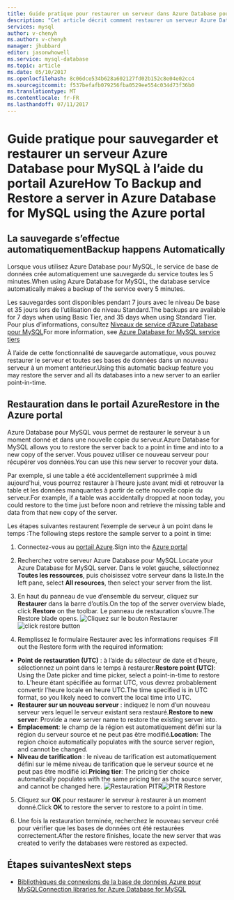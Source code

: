 ```yaml
---
title: Guide pratique pour restaurer un serveur dans Azure Database pour MySQL | Microsoft Docs
description: "Cet article décrit comment restaurer un serveur Azure Database pour MySQL à l’aide du portail."
services: mysql
author: v-chenyh
ms.author: v-chenyh
manager: jhubbard
editor: jasonwhowell
ms.service: mysql-database
ms.topic: article
ms.date: 05/10/2017
ms.openlocfilehash: 8c06dce534b628a602127fd02b152c8e04e02cc4
ms.sourcegitcommit: f537befafb079256fba0529ee554c034d73f36b0
ms.translationtype: MT
ms.contentlocale: fr-FR
ms.lasthandoff: 07/11/2017
---
```

# <a name="how-to-backup-and-restore-a-server-in-azure-database-for-mysql-using-the-azure-portal"></a><span data-ttu-id="d20c7-103">Guide pratique pour sauvegarder et restaurer un serveur Azure Database pour MySQL à l’aide du portail Azure</span><span class="sxs-lookup"><span data-stu-id="d20c7-103">How To Backup and Restore a server in Azure Database for MySQL using the Azure portal</span></span>

## <a name="backup-happens-automatically"></a><span data-ttu-id="d20c7-104">La sauvegarde s’effectue automatiquement</span><span class="sxs-lookup"><span data-stu-id="d20c7-104">Backup happens Automatically</span></span>
<span data-ttu-id="d20c7-105">Lorsque vous utilisez Azure Database pour MySQL, le service de base de données crée automatiquement une sauvegarde du service toutes les 5 minutes.</span><span class="sxs-lookup"><span data-stu-id="d20c7-105">When using Azure Database for MySQL, the database service automatically makes a backup of the service every 5 minutes.</span></span> 

<span data-ttu-id="d20c7-106">Les sauvegardes sont disponibles pendant 7 jours avec le niveau De base et 35 jours lors de l’utilisation de niveau Standard.</span><span class="sxs-lookup"><span data-stu-id="d20c7-106">The backups are available for 7 days when using Basic Tier, and 35 days when using Standard Tier.</span></span> <span data-ttu-id="d20c7-107">Pour plus d’informations, consultez [Niveaux de service d’Azure Database pour MySQL](concepts-service-tiers.md)</span><span class="sxs-lookup"><span data-stu-id="d20c7-107">For more information, see [Azure Database for MySQL service tiers](concepts-service-tiers.md)</span></span>

<span data-ttu-id="d20c7-108">À l’aide de cette fonctionnalité de sauvegarde automatique, vous pouvez restaurer le serveur et toutes ses bases de données dans un nouveau serveur à un moment antérieur.</span><span class="sxs-lookup"><span data-stu-id="d20c7-108">Using this automatic backup feature you may restore the server and all its databases into a new server to an earlier point-in-time.</span></span>

## <a name="restore-in-the-azure-portal"></a><span data-ttu-id="d20c7-109">Restauration dans le portail Azure</span><span class="sxs-lookup"><span data-stu-id="d20c7-109">Restore in the Azure portal</span></span>
<span data-ttu-id="d20c7-110">Azure Database pour MySQL vous permet de restaurer le serveur à un moment donné et dans une nouvelle copie du serveur.</span><span class="sxs-lookup"><span data-stu-id="d20c7-110">Azure Database for MySQL allows you to restore the server back to a point in time and into to a new copy of the server.</span></span> <span data-ttu-id="d20c7-111">Vous pouvez utiliser ce nouveau serveur pour récupérer vos données.</span><span class="sxs-lookup"><span data-stu-id="d20c7-111">You can use this new server to recover your data.</span></span> 

<span data-ttu-id="d20c7-112">Par exemple, si une table a été accidentellement supprimée à midi aujourd'hui, vous pourrez restaurer à l’heure juste avant midi et retrouver la table et les données manquantes à partir de cette nouvelle copie du serveur.</span><span class="sxs-lookup"><span data-stu-id="d20c7-112">For example, if a table was accidentally dropped at noon today, you could restore to the time just before noon and retrieve the missing table and data from that new copy of the server.</span></span>

<span data-ttu-id="d20c7-113">Les étapes suivantes restaurent l’exemple de serveur à un point dans le temps :</span><span class="sxs-lookup"><span data-stu-id="d20c7-113">The following steps restore the sample server to a point in time:</span></span>

1. <span data-ttu-id="d20c7-114">Connectez-vous au [portail Azure](https://portal.azure.com/).</span><span class="sxs-lookup"><span data-stu-id="d20c7-114">Sign into the [Azure portal](https://portal.azure.com/)</span></span>

2. <span data-ttu-id="d20c7-115">Recherchez votre serveur Azure Database pour MySQL.</span><span class="sxs-lookup"><span data-stu-id="d20c7-115">Locate your Azure Database for MySQL server.</span></span> <span data-ttu-id="d20c7-116">Dans le volet gauche, sélectionnez **Toutes les ressources**, puis choisissez votre serveur dans la liste.</span><span class="sxs-lookup"><span data-stu-id="d20c7-116">In the left pane, select **All resources**, then select your server from the list.</span></span>

3.  <span data-ttu-id="d20c7-117">En haut du panneau de vue d’ensemble du serveur, cliquez sur **Restaurer** dans la barre d’outils.</span><span class="sxs-lookup"><span data-stu-id="d20c7-117">On the top of the server overview blade, click **Restore** on the toolbar.</span></span> <span data-ttu-id="d20c7-118">Le panneau de restauration s’ouvre.</span><span class="sxs-lookup"><span data-stu-id="d20c7-118">The Restore blade opens.</span></span>
<span data-ttu-id="d20c7-119">![Cliquez sur le bouton Restaurer](./media/howto-restore-server-portal/click-restore-button.png)</span><span class="sxs-lookup"><span data-stu-id="d20c7-119">![click restore button](./media/howto-restore-server-portal/click-restore-button.png)</span></span>

4. <span data-ttu-id="d20c7-120">Remplissez le formulaire Restaurer avec les informations requises :</span><span class="sxs-lookup"><span data-stu-id="d20c7-120">Fill out the Restore form with the required information:</span></span>

- <span data-ttu-id="d20c7-121">**Point de restauration (UTC)** : à l’aide du sélecteur de date et d’heure, sélectionnez un point dans le temps à restaurer.</span><span class="sxs-lookup"><span data-stu-id="d20c7-121">**Restore point (UTC)**: Using the Date picker and time picker, select a point-in-time to restore to.</span></span> <span data-ttu-id="d20c7-122">L’heure étant spécifiée au format UTC, vous devrez probablement convertir l’heure locale en heure UTC.</span><span class="sxs-lookup"><span data-stu-id="d20c7-122">The time specified is in UTC format, so you likely need to convert the local time into UTC.</span></span>
- <span data-ttu-id="d20c7-123">**Restaurer sur un nouveau serveur** : indiquez le nom d’un nouveau serveur vers lequel le serveur existant sera restauré.</span><span class="sxs-lookup"><span data-stu-id="d20c7-123">**Restore to new server**: Provide a new server name to restore the existing server into.</span></span>
- <span data-ttu-id="d20c7-124">**Emplacement**: le champ de la région est automatiquement défini sur la région du serveur source et ne peut pas être modifié.</span><span class="sxs-lookup"><span data-stu-id="d20c7-124">**Location**: The region choice automatically populates with the source server region, and cannot be changed.</span></span>
- <span data-ttu-id="d20c7-125">**Niveau de tarification** : le niveau de tarification est automatiquement défini sur le même niveau de tarification que le serveur source et ne peut pas être modifié ici.</span><span class="sxs-lookup"><span data-stu-id="d20c7-125">**Pricing tier**: The pricing tier choice automatically populates with the same pricing tier as the source server, and cannot be changed here.</span></span> 
<span data-ttu-id="d20c7-126">![Restauration PITR](./media/howto-restore-server-portal/pitr-restore.png)</span><span class="sxs-lookup"><span data-stu-id="d20c7-126">![PITR Restore](./media/howto-restore-server-portal/pitr-restore.png)</span></span>

5. <span data-ttu-id="d20c7-127">Cliquez sur **OK** pour restaurer le serveur à restaurer à un moment donné.</span><span class="sxs-lookup"><span data-stu-id="d20c7-127">Click **OK** to restore the server to restore to a point in time.</span></span> 

6. <span data-ttu-id="d20c7-128">Une fois la restauration terminée, recherchez le nouveau serveur créé pour vérifier que les bases de données ont été restaurées correctement.</span><span class="sxs-lookup"><span data-stu-id="d20c7-128">After the restore finishes, locate the new server that was created to verify the databases were restored as expected.</span></span>

## <a name="next-steps"></a><span data-ttu-id="d20c7-129">Étapes suivantes</span><span class="sxs-lookup"><span data-stu-id="d20c7-129">Next steps</span></span>
- [<span data-ttu-id="d20c7-130">Bibliothèques de connexions de la base de données Azure pour MySQL</span><span class="sxs-lookup"><span data-stu-id="d20c7-130">Connection libraries for Azure Database for MySQL</span></span>](concepts-connection-libraries.md)